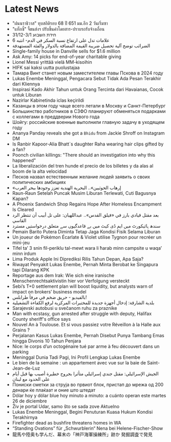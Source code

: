 # Latest News
-  "ฝนนราธิวาส" ทุบสถิติรอบ 68 ปี 651 มม.อีก 2 วันเริ่มซา
-  "แท็กซี่" จี้ขนส่งฯ ปรับขึ้นค่าโดยสาร-ปราบรถรับจ้างเถื่อน
-  חידת השבוע 31/12-3/1
-  6 علامات تدل على ارتفاع نسبة السكر في الدم- انتبه
-  الضرائب توضح آلية تحصيل ضريبة القيمة المضافة بالدولار والفئة المستهدفة
-  Single-family house in Danville sells for $1.6 million
-  Ask Amy: 14 picks for end-of-year charitable giving
-  Lionel Messi yrittää vielä MM-kisoihin
-  HIFK sai kaksi uutta puolustajaa
-  Тамара Винт станет новым заместителем главы Пскова в 2024 году
-  Lukas Enembe Meninggal, Pengacara Sebut Tidak Ada Pesan Terakhir dari Kliennya
-  Inspirasi Kado Akhir Tahun untuk Orang Tercinta dari Havaianas, Cocok untuk Liburan
-  Nazirlər Kabinetində iclas keçirildi
-  Казанцы в этом году чаще всего летали в Москву и Санкт-Петербург
-  Большинство работников в СЗФО планируют обменяться подарками с коллегами в преддверии Нового года
-  Шойгу: российские военные выполнили главную задачу в уходящем году
-  Ananya Panday reveals she got a `Bhidu` from Jackie Shroff on Instagram DM
-  Is Ranbir Kapoor-Alia Bhatt`s daughter Raha wearing hair clips gifted by a fan?
-  Poonch civilian killings: "There should an investigation into why this happened"
-  La liberalización del tren hunde el precio de los billetes y da alas al boom de la alta velocidad
-  Песков назвал естественным желание людей заявить о своих политических амбициях
-  «إرهاب الحوثيين».. البحرية الهندية تعزز وجودها ببحر العرب
-  Raun-Raun Setelah Puncak Musim Liburan Terlewati, Cuti Bagusnya Kapan?
-  A Phoenix Sandwich Shop Regains Hope After Homeless Encampment Is Cleared
-  بعد مقتل قيادي بارز في «فيلق القدس».. عبداللهيان: على تل أبيب أن تنتظر الرد القاسي
-  سندھ ہائیکورٹ میں ایم ڈی کیٹ میں بے قاعدگیوں سے متعلق درخواستیں مسترد
-  Pemain Barito Putera Diminta Tetap Jaga Kondisi Fisik Selama Liburan
-  Un joueur de Pokémon Écarlate & Violet utilise Tygnon pour recréer un mini-jeu
-  Tifel ta’ 3 snin fil-periklu tal-mewt wara li ħarab minn campsite u waqa’ minn irdum
-  Lima Produk Apple Ini Diprediksi Rilis Tahun Depan, Apa Saja?
-  Riwayat Penyakit Lukas Enembe, Pernah Minta Berobat ke Singapura tapi Dilarang KPK
-  Reportage aus dem Irak: Wie sich eine iranische Menschenrechtsaktivistin hier vor Verfolgung versteckt
-  Sebi’s T+0 settlement plan will boost liquidity, but analysts warn of impact on brokers’ business model
-  بالفيديو - حريق ضخم في مرفأ طرابلس!
-  بلدية الشارقة: إدخال أجهزة جديدة للمختبرات المركزية لرفع الكفاءة التشغيلية
-  Sarajevski autobusi u svečanom ruhu za praznike
-  Man with ecstasy, gun arrested after struggle with deputy, Halifax County sheriff's office says
-  Nouvel An à Toulouse. Et si vous passiez votre Réveillon à la Halle aux Grains ?
-  Perjalanan Kasus Lukas Enembe, Pernah Disebut Punya Tambang Emas hingga Divonis 10 Tahun Penjara
-  Nice: le corps d’un octogénaire tué par arme à feu découvert dans un parking
-  Meninggal Dunia Tadi Pagi, Ini Profil Lengkap Lukas Enembe
-  Le bien de la semaine : un appartement avec vue sur la baie de Saint-Jean-de-Luz
-  الجيش الإسرائيلي: مقتل جندي إسرائيلي متأثرا بجروح خطيرة أصيب بها قبل أيام على الحدود مع لبنان
-  Пониски сметки за струја во првиот блок, пристап до мрежа од 200 денари ќе плаќаат и оние што штедат
-  Dólar hoy y dólar blue hoy minuto a minuto: a cuánto operan este martes 26 de diciembre
-  Živ je portal Udar, samo što se sada zove Aktuelno
-  Lukas Enembe Meninggal, Begini Penuturan Kuasa Hukum Kondisi Terakhirnya
-  Firefighter dead as bushfire threatens homes in WA
-  “Standing Ovations” für „Schwurblerin“ Nena bei Helene-Fischer-Show
-  龍馬や陸奥も学んだ、幕末の「神戸海軍操練所」跡か 発掘調査で発見
